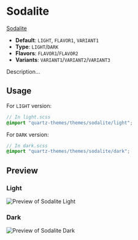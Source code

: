 # Sodalite

[Sodalite](https://twitter.com/tomzorz_)

- **Default**: `LIGHT`, `FLAVOR1`, `VARIANT1`
- **Type**: `LIGHT`/`DARK`
- **Flavors**: `FLAVOR1`/`FLAVOR2`
- **Variants**: `VARIANT1`/`VARIANT2`/`VARIANT3`

Description...

## Usage

For `LIGHT` version:

```scss
// In light.scss
@import "quartz-themes/themes/sodalite/light";
```

For `DARK` version:

```scss
// In dark.scss
@import "quartz-themes/themes/sodalite/dark";
```

## Preview

### Light

![Preview of Sodalite Light](preview-light.png)

### Dark

![Preview of Sodalite Dark](preview-dark.png)
